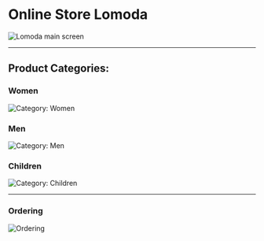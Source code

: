 # Online Store Lomoda
<div><img src="https://github.com/ramrusweb/lomoda/blob/main/assets/lomoda_main_screen.png" alt="Lomoda main screen"></div>
<hr>

## Product Categories:
### Women
<div><img src="https://github.com/ramrusweb/lomoda/blob/main/assets/women.png" alt="Category: Women"></div>

### Men
<div><img src="https://github.com/ramrusweb/lomoda/blob/main/assets/men.png" alt="Category: Men"></div>

### Children
<div><img src="https://github.com/ramrusweb/lomoda/blob/main/assets/children.png" alt="Category: Children"></div>
<hr>

### Ordering
<div><img src="https://github.com/ramrusweb/lomoda/blob/main/assets/ordering.png" alt="Ordering"></div>
